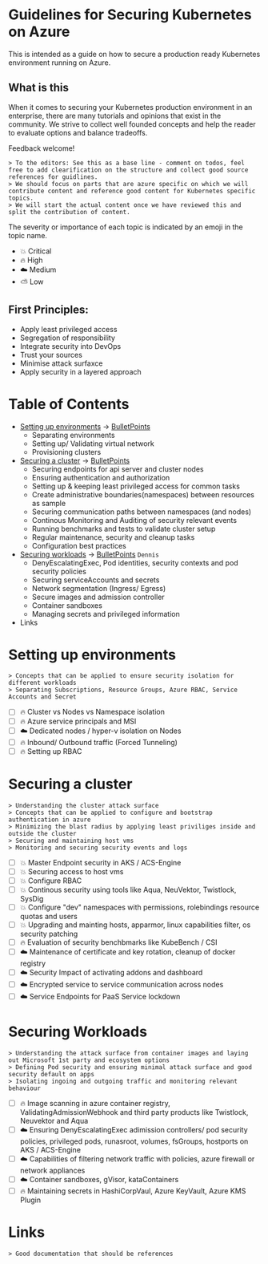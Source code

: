 # Guidelines for Securing Kubernetes on Azure

This is intended as a guide on how to secure a production ready Kubernetes environment running on Azure.

## What is this

When it comes to securing your Kubernetes production environment in an enterprise, there are many tutorials and opinions that exist in the community.
We strive to collect well founded concepts and help the reader to evaluate options and balance tradeoffs.

Feedback welcome!

    > To the editors: See this as a base line - comment on todos, feel free to add clearification on the structure and collect good source references for guidlines. 
    > We should focus on parts that are azure specific on which we will contribute content and reference good content for Kubernetes specific topics.
    > We will start the actual content once we have reviewed this and split the contribution of content.

The severity or importance of each topic is indicated by an emoji in the topic name.

* :boom: Critical
* :fire: High
* :cloud: Medium
* :partly_sunny: Low

## First Principles:

* Apply least privileged access
* Segregation of responsibility
* Integrate security into DevOps
* Trust your sources
* Minimise attack surfaxce
* Apply security in a layered approach

Table of Contents
=================

  * [Setting up environments](./Security_setting_up_environments.md) -> [BulletPoints](#setting-up-environments)
     * Separating environments
     * Setting up/ Validating virtual network
     * Provisioning clusters 
  * [Securing a cluster](./Security_securing_a_cluster.md) -> [BulletPoints](#securing-a-cluster)
     * Securing endpoints for api server and cluster nodes
     * Ensuring authentication and authorization
     * Setting up & keeping least privileged access for common tasks
     * Create administrative boundaries(namespaces) between resources as sample
     * Securing communication paths between namespaces (and nodes)   
     * Continous Monitoring and Auditing of security relevant events
     * Running benchmarks and tests to validate cluster setup
     * Regular maintenance, security and cleanup tasks
     * Configuration best practices        
  *  [Securing workloads](./Security_securing_workloads.md) -> [BulletPoints](#securing-workloads) `Dennis`
     * DenyEscalatingExec, Pod identities, security contexts and pod security policies
     * Securing serviceAccounts and secrets
     * Network segmentation (Ingress/ Egress)
     * Secure images and admission controller
     * Container sandboxes
     * Managing secrets and privileged information
  * Links


Setting up environments
=================

    > Concepts that can be applied to ensure security isolation for different workloads
    > Separating Subscriptions, Resource Groups, Azure RBAC, Service Accounts and Secret
    
- [ ] :fire: Cluster vs Nodes vs Namespace isolation
- [ ] :fire: Azure service principals and MSI
- [ ] :cloud: Dedicated nodes / hyper-v isolation on Nodes
- [ ] :fire: Inbound/ Outbound traffic (Forced Tunneling)
- [ ] :fire: Setting up RBAC

Securing a cluster
=================

    > Understanding the cluster attack surface
    > Concepts that can be applied to configure and bootstrap authentication in azure
    > Minimizing the blast radius by applying least priviliges inside and outside the cluster
    > Securing and maintaining host vms
    > Monitoring and securing security events and logs

- [ ] :boom: Master Endpoint security in AKS / ACS-Engine
- [ ] :boom: Securing access to host vms
- [ ] :boom: Configure RBAC
- [ ] :boom: Continous security using tools like Aqua, NeuVektor, Twistlock, SysDig
- [ ] :boom: Configure "dev" namespaces with permissions, rolebindings resource quotas and users
- [ ] :boom: Upgrading and mainting hosts, apparmor, linux capabilities filter, os security patching
- [ ] :fire: Evaluation of security benchbmarks like KubeBench / CSI
- [ ] :cloud: Maintenance of certificate and key rotation, cleanup of docker registry
- [ ] :cloud: Security Impact of activating addons and dashboard
- [ ] :cloud: Encrypted service to service communication across nodes
- [ ] :cloud: Service Endpoints for PaaS Service lockdown

Securing Workloads
=================

    > Understanding the attack surface from container images and laying out Microsoft 1st party and ecosystem options
    > Defining Pod security and ensuring minimal attack surface and good security default on apps
    > Isolating ingoing and outgoing traffic and monitoring relevant behaviour

- [ ] :fire: Image scanning in azure container registry, ValidatingAdmissionWebhook and third party products like Twistlock, Neuvektor and Aqua
- [ ] :cloud: Ensuring DenyEscalatingExec adimission controllers/ pod security policies, privileged pods, runasroot, volumes, fsGroups, hostports on AKS / ACS-Engine
- [ ] :cloud: Capabilities of filtering network traffic with policies, azure firewall or network appliances
- [ ] :cloud: Container sandboxes, gVisor, kataContainers
- [ ] :fire: Maintaining secrets in HashiCorpVaul, Azure KeyVault, Azure KMS Plugin

Links
=================

    > Good documentation that should be references
